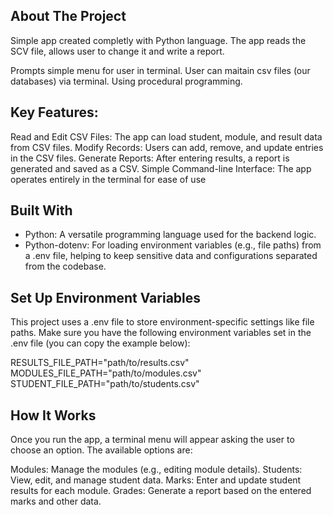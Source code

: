## About The Project

Simple app created completly with Python language.
The app reads the SCV file, allows user to change it and write a report.

Prompts simple menu for user in terminal. User can maitain csv files (our databases) via terminal.
Using procedural programming.

## Key Features:
Read and Edit CSV Files: The app can load student, module, and result data from CSV files.
Modify Records: Users can add, remove, and update entries in the CSV files.
Generate Reports: After entering results, a report is generated and saved as a CSV.
Simple Command-line Interface: The app operates entirely in the terminal for ease of use

## Built With
- Python: A versatile programming language used for the backend logic.
- Python-dotenv: For loading environment variables (e.g., file paths) from a .env file, helping to keep sensitive data and configurations separated from the codebase.

## Set Up Environment Variables
This project uses a .env file to store environment-specific settings like file paths. Make sure you have the following environment variables set in the .env file (you can copy the example below):

RESULTS_FILE_PATH="path/to/results.csv"
MODULES_FILE_PATH="path/to/modules.csv"
STUDENT_FILE_PATH="path/to/students.csv"

## How It Works
Once you run the app, a terminal menu will appear asking the user to choose an option. The available options are:

Modules: Manage the modules (e.g., editing module details).
Students: View, edit, and manage student data.
Marks: Enter and update student results for each module.
Grades: Generate a report based on the entered marks and other data.
